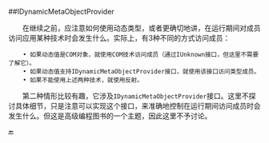 ##IDynamicMetaObjectProvider

&emsp;&emsp;在继续之前，应注意如何使用动态类型，或者更确切地讲，在运行期间对成员访问应用某种技术时会发生什么。实际上，有3种不同的方式访问成员：

```
    • 如果动态值是COM对象，就使用COM技术访问成员（通过IUnknown接口，但这里不需要了解它）。
    • 如果动态值支持IDynamicMetaObjectProvider接口，就使用该接口访问类型成员。
    • 如果不能使用上述两种技术，就使用反射。
```

&emsp;&emsp;第二种情形比较有趣，它涉及`IDynamicMetaObjectProvider`接口。这里不探讨具体细节，只是注意可以实现这个接口，来准确地控制在运行期间访问成员时会发生什么。但这是高级编程图书的一个主题，因此这里不予讨论。


🔚